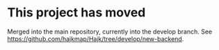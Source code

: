 # This project has moved

Merged into the main repository, currently into the develop branch. See https://github.com/hajkmap/Hajk/tree/develop/new-backend. 
